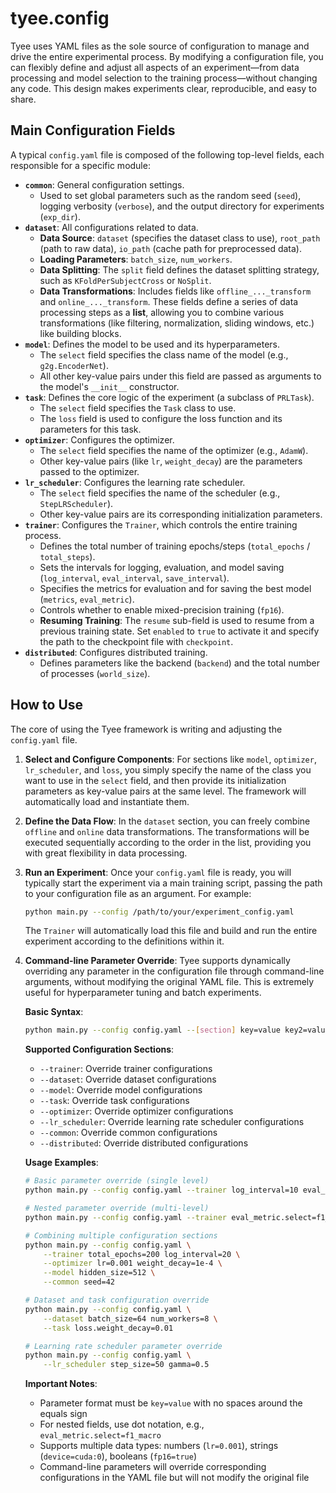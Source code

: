 # tyee.config

Tyee uses YAML files as the sole source of configuration to manage and drive the entire experimental process. By modifying a configuration file, you can flexibly define and adjust all aspects of an experiment—from data processing and model selection to the training process—without changing any code. This design makes experiments clear, reproducible, and easy to share.

## Main Configuration Fields

A typical `config.yaml` file is composed of the following top-level fields, each responsible for a specific module:

- **`common`**: General configuration settings.
  - Used to set global parameters such as the random seed (`seed`), logging verbosity (`verbose`), and the output directory for experiments (`exp_dir`).
- **`dataset`**: All configurations related to data.
  - **Data Source**: `dataset` (specifies the dataset class to use), `root_path` (path to raw data), `io_path` (cache path for preprocessed data).
  - **Loading Parameters**: `batch_size`, `num_workers`.
  - **Data Splitting**: The `split` field defines the dataset splitting strategy, such as `KFoldPerSubjectCross` or `NoSplit`.
  - **Data Transformations**: Includes fields like `offline_..._transform` and `online_..._transform`. These fields define a series of data processing steps as a **list**, allowing you to combine various transformations (like filtering, normalization, sliding windows, etc.) like building blocks.
- **`model`**: Defines the model to be used and its hyperparameters.
  - The `select` field specifies the class name of the model (e.g., `g2g.EncoderNet`).
  - All other key-value pairs under this field are passed as arguments to the model's `__init__` constructor.
- **`task`**: Defines the core logic of the experiment (a subclass of `PRLTask`).
  - The `select` field specifies the `Task` class to use.
  - The `loss` field is used to configure the loss function and its parameters for this task.
- **`optimizer`**: Configures the optimizer.
  - The `select` field specifies the name of the optimizer (e.g., `AdamW`).
  - Other key-value pairs (like `lr`, `weight_decay`) are the parameters passed to the optimizer.
- **`lr_scheduler`**: Configures the learning rate scheduler.
  - The `select` field specifies the name of the scheduler (e.g., `StepLRScheduler`).
  - Other key-value pairs are its corresponding initialization parameters.
- **`trainer`**: Configures the `Trainer`, which controls the entire training process.
  - Defines the total number of training epochs/steps (`total_epochs` / `total_steps`).
  - Sets the intervals for logging, evaluation, and model saving (`log_interval`, `eval_interval`, `save_interval`).
  - Specifies the metrics for evaluation and for saving the best model (`metrics`, `eval_metric`).
  - Controls whether to enable mixed-precision training (`fp16`).
  - **Resuming Training**: The `resume` sub-field is used to resume from a previous training state. Set `enabled` to `true` to activate it and specify the path to the checkpoint file with `checkpoint`.
- **`distributed`**: Configures distributed training.
  - Defines parameters like the backend (`backend`) and the total number of processes (`world_size`).

## How to Use

The core of using the Tyee framework is writing and adjusting the `config.yaml` file.

1. **Select and Configure Components**: For sections like `model`, `optimizer`, `lr_scheduler`, and `loss`, you simply specify the name of the class you want to use in the `select` field, and then provide its initialization parameters as key-value pairs at the same level. The framework will automatically load and instantiate them.

2. **Define the Data Flow**: In the `dataset` section, you can freely combine `offline` and `online` data transformations. The transformations will be executed sequentially according to the order in the list, providing you with great flexibility in data processing.

3. **Run an Experiment**: Once your `config.yaml` file is ready, you will typically start the experiment via a main training script, passing the path to your configuration file as an argument. For example:

   ```bash
   python main.py --config /path/to/your/experiment_config.yaml
   ```

   The `Trainer` will automatically load this file and build and run the entire experiment according to the definitions within it.

4. **Command-line Parameter Override**: Tyee supports dynamically overriding any parameter in the configuration file through command-line arguments, without modifying the original YAML file. This is extremely useful for hyperparameter tuning and batch experiments.

   **Basic Syntax**:
   ```bash
   python main.py --config config.yaml --[section] key=value key2=value2
   ```

   **Supported Configuration Sections**:
   - `--trainer`: Override trainer configurations
   - `--dataset`: Override dataset configurations  
   - `--model`: Override model configurations
   - `--task`: Override task configurations
   - `--optimizer`: Override optimizer configurations
   - `--lr_scheduler`: Override learning rate scheduler configurations
   - `--common`: Override common configurations
   - `--distributed`: Override distributed configurations

   **Usage Examples**:

   ```bash
   # Basic parameter override (single level)
   python main.py --config config.yaml --trainer log_interval=10 eval_interval=100
   
   # Nested parameter override (multi-level)  
   python main.py --config config.yaml --trainer eval_metric.select=f1_macro
   
   # Combining multiple configuration sections
   python main.py --config config.yaml \
       --trainer total_epochs=200 log_interval=20 \
       --optimizer lr=0.001 weight_decay=1e-4 \
       --model hidden_size=512 \
       --common seed=42
   
   # Dataset and task configuration override
   python main.py --config config.yaml \
       --dataset batch_size=64 num_workers=8 \
       --task loss.weight_decay=0.01
   
   # Learning rate scheduler parameter override
   python main.py --config config.yaml \
       --lr_scheduler step_size=50 gamma=0.5
   ```

   **Important Notes**:
   - Parameter format must be `key=value` with no spaces around the equals sign
   - For nested fields, use dot notation, e.g., `eval_metric.select=f1_macro`
   - Supports multiple data types: numbers (`lr=0.001`), strings (`device=cuda:0`), booleans (`fp16=true`)
   - Command-line parameters will override corresponding configurations in the YAML file but will not modify the original file